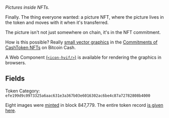 *Pictures inside NFTs.*

<script type="module" src="https://unpkg.com/icon-hvif"></script>

Finally. The thing everyone wanted: a picture NFT, where the picture lives in the token and moves with it when it's transferred.

The picture isn't not just somewhere on chain, it's in the NFT commitment.

How is this possible? Really [small vector graphics](https://bitcoincashresearch.org/t/experimenting-with-icons-in-op-returns/1307/3) in the [Commitments of CashToken NFTs](https://cashtokens.org/docs/spec/chip#transaction-output-data-model) on Bitcoin Cash.

A  Web Component [(`<icon-hvif/>`)](https://github.com/2qx/icon-hvif) is available for rendering the graphics in browsers.

## Fields

Token Category: `efe199d9c0973325a6aac631e3a367b03e6016302ac6be4c87a72782808b4000` 

Eight images were [minted](https://explorer.salemkode.com/tx/fad8a012b20d299fd7773ad3acdb9950f8b28f3ee8afd219997223245b7e8058) in block 847,779. The entire token record [is given here](https://explorer.salemkode.com/token/efe199d9c0973325a6aac631e3a367b03e6016302ac6be4c87a72782808b4000). 


<div style="display: flex; gap: 80px 80px; flex-wrap: wrap;">
    <div style="display: flex; justify-content: space-evenly;">
        <icon-hvif data="6e636966010200040381163e11bbc10505ffffeaea010a046060602020202060010a00010000" size=400  />
    </div>
    <div style="display: flex; justify-content: space-evenly;">
        <icon-hvif data="6e636966010200040258163e11ffffaa00010a046060602020202060010a00010000" size=400  />
    </div>
    <div style="display: flex; justify-content: space-evenly;">
        <icon-hvif data="6e63696601020004028751aa29ff3ab875010a046060602020202060010a00010000" size=400  />
    </div>
    <div style="display: flex; justify-content: space-evenly;">
        <icon-hvif data="6e6369660102010402fd2ef36e0064fc6e010a046060602020202060010a00010000" size=400  />
    </div>
</div>

